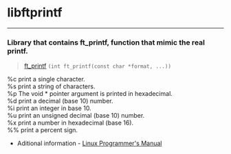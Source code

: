 # libftprintf
---
### Library that contains ft_printf, function that mimic the real printf.

 > [ft_printf](/src/printf.c) `(int	ft_printf(const char *format, ...))`

%c print a single character.<br />
%s print a string of characters.<br />
%p The void * pointer argument is printed in hexadecimal.<br />
%d print a decimal (base 10) number.<br />
%i print an integer in base 10.<br />
%u print an unsigned decimal (base 10) number.<br />
%x print a number in hexadecimal (base 16).<br />
%% print a percent sign.<br />

      
* Aditional information - [Linux Programmer's Manual](https://man7.org/linux/man-pages/man3/printf.3.html) 
